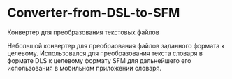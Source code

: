 # Converter-from-DSL-to-SFM
Конвертер для преобразования текстовых файлов

Небольшой конвертер для преобраования файлов заданного формата к целевому.
Использовался для преобразования текста словаря в формате DLS к целевому формату SFM для дальнейшего его использования в мобильном приложении словаря.
